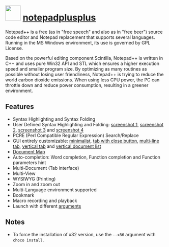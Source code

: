 # <img src="https://cdn.jsdelivr.net/gh/chocolatey-community/chocolatey-coreteampackages@8a927ff286164545446171f26f19b436622e69b5/icons/notepadplusplus.png" width="48" height="48"/> [notepadplusplus](https://chocolatey.org/packages/notepadplusplus)

Notepad++ is a free (as in "free speech" and also as in "free beer") source code editor and Notepad replacement that supports several languages. Running in the MS Windows environment, its use is governed by GPL License.

Based on the powerful editing component Scintilla, Notepad++ is written in C++ and uses pure Win32 API and STL which ensures a higher execution speed and smaller program size. By optimizing as many routines as possible without losing user friendliness, Notepad++ is trying to reduce the world carbon dioxide emissions. When using less CPU power, the PC can throttle down and reduce power consumption, resulting in a greener environment.

## Features


* Syntax Highlighting and Syntax Folding
* User Defined Syntax Highlighting and Folding: [screenshot 1](https://notepad-plus-plus.org/assets/images/scsh/ulds_folder.gif), [screenshot 2](https://notepad-plus-plus.org/assets/images/scsh/ulds_keywords.gif), [screenshot 3](https://notepad-plus-plus.org/assets/images/scsh/ulds_comment.gif) and [screenshot 4](https://notepad-plus-plus.org/assets/images/scsh/ulds_op.gif)
* PCRE (Perl Compatible Regular Expression) Search/Replace
* GUI entirely customizable: [minimalist](https://notepad-plus-plus.org/assets/images/scsh/scsh_gui_minimalist.png), [tab with close button](https://notepad-plus-plus.org/assets/images/scsh/scsh_gui_tabCloseButton.png), [multi-line tab](https://notepad-plus-plus.org/assets/images/scsh/scsh_gui_multiLineTab.png), [vertical tab](https://notepad-plus-plus.org/assets/images/scsh/scsh_gui_verticalTab.png) and [vertical document list](https://notepad-plus-plus.org/assets/images/scsh/scsh_gui_verticalDocList.png)
* [Document Map](https://notepad-plus-plus.org/assets/images/docMap.png)
* Auto-completion: Word completion, Function completion and Function parameters hint
* Multi-Document (Tab interface)
* Multi-View
* WYSIWYG (Printing)
* Zoom in and zoom out
* Multi-Language environment supported
* Bookmark
* Macro recording and playback
* Launch with different [arguments](https://notepad-plus-plus.org/assets/images/scsh/scsh_cmdlineArguments.png)

## Notes

- To force the installation of x32 version, use the `--x86` argument with `choco install`.

